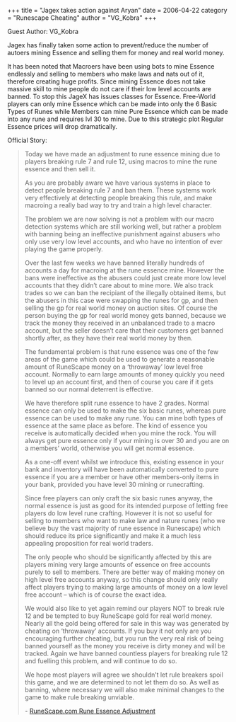 +++
title = "Jagex takes action against Aryan"
date = 2006-04-22
category = "Runescape Cheating"
author = "VG_Kobra"
+++

Guest Author: VG_Kobra

Jagex has finally taken some action to prevent/reduce the number of autoers mining Essence and selling them for money and real world money.
<!-- more -->

It has been noted that Macroers have been using bots to mine Essence endlessly and selling to members who make laws and nats out of it, therefore creating huge profits. Since mining Essence does not take massive skill to mine people do not care if their low level accounts are banned. To stop this JageX has issues classes for Essence. Free-World players can only mine Essence which can be made into only the 6 Basic Types of Runes while Members can mine Pure Essence which can be made into any rune and requires lvl 30 to mine. Due to this strategic plot Regular Essence prices will drop dramatically.

Official Story:

>Today we have made an adjustment to rune essence mining due to players breaking rule 7 and rule 12, using macros to mine the rune essence and then sell it.
> 
>As you are probably aware we have various systems in place to detect people breaking rule 7 and ban them. These systems work very effectively at detecting people breaking this rule, and make macroing a really bad way to try and train a high level character.
> 
>The problem we are now solving is not a problem with our macro detection systems which are still working well, but rather a problem with banning being an ineffective punishment against abusers who only use very low level accounts, and who have no intention of ever playing the game properly.
>
>Over the last few weeks we have banned literally hundreds of accounts a day for macroing at the rune essence mine. However the bans were ineffective as the abusers could just create more low level accounts that they didn’t care about to mine more. We also track trades so we can ban the recipiant of the illegally obtained items, but the abusers in this case were swapping the runes for gp, and then selling the gp for real world money on auction sites. Of course the person buying the gp for real world money gets banned, because we track the money they received in an unbalanced trade to a macro account, but the seller doesn’t care that their customers get banned shortly after, as they have their real world money by then.
>
>The fundamental problem is that rune essence was one of the few areas of the game which could be used to generate a reasonable amount of RuneScape money on a ‘throwaway’ low level free account. Normally to earn large amounts of money quickly you need to level up an account first, and then of course you care if it gets banned so our normal deterrent is effective.
>
>We have therefore split rune essence to have 2 grades. Normal essence can only be used to make the six basic runes, whereas pure essence can be used to make any rune. You can mine both types of essence at the same place as before. The kind of essence you receive is automatically decided when you mine the rock. You will always get pure essence only if your mining is over 30 and you are on a members’ world, otherwise you will get normal essence.
>
>As a one-off event whilst we introduce this, existing essence in your bank and inventory will have been automatically converted to pure essence if you are a member or have other members-only items in your bank, provided you have level 30 mining or runecrafting.
>
>Since free players can only craft the six basic runes anyway, the normal essence is just as good for its intended purpose of letting free players do low level rune crafting. However it is not so useful for selling to members who want to make law and nature runes (who we believe buy the vast majority of rune essence in Runescape) which should reduce its price significantly and make it a much less appealing proposition for real world traders.
>
>The only people who should be significantly affected by this are players mining very large amounts of essence on free accounts purely to sell to members. There are better way of making money on high level free accounts anyway, so this change should only really affect players trying to making large amounts of money on a low level free account – which is of course the exact idea.
>
>We would also like to yet again remind our players NOT to break rule 12 and be tempted to buy RuneScape gold for real world money. Nearly all the gold being offered for sale in this way was generated by cheating on ‘throwaway’ accounts. If you buy it not only are you encouraging further cheating, but you run the very real risk of being banned yourself as the money you receive is dirty money and will be tracked. Again we have banned countless players for breaking rule 12 and fuelling this problem, and will continue to do so.
>
>We hope most players will agree we shouldn’t let rule breakers spoil this game, and we are determined to not let them do so. As well as banning, where necessary we will also make minimal changes to the game to make rule breaking unviable.
>
> \- [RuneScape.com Rune Essence Adjustment](http://services.runescape.com/m=news/rune-essence-adjustment)
